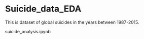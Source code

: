 # Suicide_data_EDA
This is dataset of global suicides in the years between 1987-2015.

suicide_analysis.ipynb
